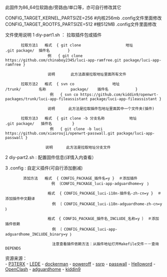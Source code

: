 此固件为86_64位软路由/旁路由/单口等，亦可自行修改其它

CONFIG_TARGET_KERNEL_PARTSIZE=256 #内核256mb .config文件里面修改
CONFIG_TARGET_ROOTFS_PARTSIZE=512 #根512MB  .config文件里面修改

文件使用说明
   1     diy-part1.sh ： 拉取插件包或插件
   
           拉取方法1   格式  { git clone                    地址                         .git package/  插件名        } 
                       例   { git clone https://github.com/chinaboy2345/luci-app-ramfree.git package/luci-app-ramfree }
                                      
                       说明       此方法直接拉取地址里面所有文件
                                      
           拉取方法2   格式  { svn co                 地址                        /trunk/        名称           package/    插件名            }
                        例   { svn co https://github.com/kiddin9/openwrt-packages/trunk/luci-app-fileassistant package/luci-app-fileassistant }
                                      
                       说明      此方法是拉取插件包地址里面其中一个文件夹(插件) 
                               
           拉取方法3   格式  { git clone -b 分支名称           地址                            .git package/   插件名         }
                        例   { git clone -b luci https://github.com/xiaorouji/openwrt-passwall.git package/luci-app-passwall }
                                
                      说明      此方法是拉取地址分支文件
                      
                      
   2    diy-part2.sh  :   配置固件信息(详情入内查看）
   
   3    .config       :   自定义插件(可自行添加删减)
            
            添加方法   格式  { CONFIG_PACKAGE_插件名=y }  ＃添加插件
                      　 例 ｛CONFIG_PACKAGE_luci-app-adguardhome=y　｝　
                       
                       格式  { CONFIG_PACKAGE_luci-i18n-插件名-zh-cn=y }  ＃添加插件中文翻译
                         例 ｛ CONFIG_PACKAGE_luci-i18n-adguardhome-zh-cn=y ｝
                       
                       格式　{ CONFIG_PACKAGE_插件名_INCLUDE_名称=y ｝ ＃添加插件依赖
                         例 ｛ CONFIG_PACKAGE_luci-app-adguardhome_INCLUDE_binary=y ｝
                         
                         注意查看插件依赖方法：从插件地址打开Makefile文件－－查询DEPENDS
                         
         
  资源来源：       
         - [P3TERX](https://github.com/P3TERX/Actions-OpenWrt)
         - [LEDE](https://github.com/coolsnowwolf/lede)
         - [dockerman](https://github.com/lisaac/luci-app-dockerman)
         - [poweroff](https://github.com/esirplayground/luci-app-poweroff)
         - [ssrp](https://github.com/fw876/helloworld)
         - [passwall](https://github.com/xiaorouji/openwrt-passwall)
         - [Helloword](https://github.com/jerrykuku/luci-app-vssr)
         - [OpenClash](https://github.com/vernesong/OpenClash)
         - [adguardhome](https://github.com/rufengsuixing/luci-app-adguardhome)
         - [kiddin9](https://github.com/kiddin9/openwrt-packages)
           
           
                                      
                                                           

